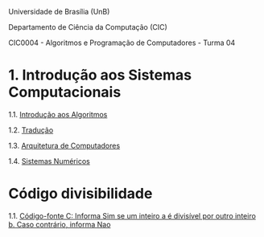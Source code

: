 Universidade de Brasília (UnB)

Departamento de Ciência da Computação (CIC)

CIC0004 - Algoritmos e Programação de Computadores - Turma 04

# 1. Introdução aos Sistemas Computacionais

   1.1. [Introdução aos Algoritmos](algoritmos.md)
   
   1.2. [Tradução](traducao.md)

   1.3. [Arquitetura de Computadores](oac.md)
   
   1.4. [Sistemas Numéricos](cic0004_t04_sistemasnumericos.pdf)

# Código divisibilidade

  1.1. [Código-fonte C: Informa Sim se um inteiro a é divisível por outro inteiro b. Caso contrário, informa Nao](divisivel.c)
